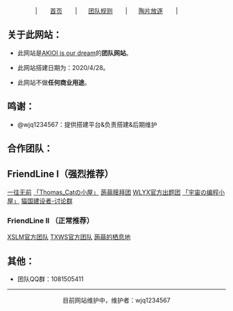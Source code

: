 ㅤㅤㅤㅤㅤ|  ㅤㅤ[首页](https://wjq1234567.github.io/AKIOI_team/)  ㅤㅤ|ㅤㅤ[团队规则](https://wjq1234567.github.io/AKIOI_team-rule/)  ㅤㅤ|ㅤㅤ[陶片放逐](https://wjq1234567.github.io/AKIOI_team-tpfz/)  ㅤㅤ|

## 关于此网站：

- 此网站是[AKIOI is our dream](https://www.luogu.com.cn/team/23467)的**团队网站**。

- 此网站搭建日期为：2020/4/28。

- 此网站不做**任何商业用途**。

## 鸣谢：

- @wjq1234567：提供搭建平台&负责搭建&后期维护

## 合作团队：

## **FriendLine l**（强烈推荐） 
[一往无前](https://www.luogu.com.cn/team/22867)
[「Thomas_Catの小屋」](https://www.luogu.com.cn/team/25417)
[蒟蒻膜拜团](https://www.luogu.com.cn/team/21078)
[WLYX官方出题团](https://www.luogu.com.cn/team/26458)
[「宇宙の编程小屋」](https://www.luogu.com.cn/team/26626)
[猫国建设者-讨论群](https://www.luogu.com.cn/team/23467)

### **FriendLine ll** （正常推荐）

[XSLM官方团队](https://www.luogu.com.cn/team/25191)
[TXWS官方团队](https://www.luogu.com.cn/team/25549)
[蒟蒻的栖息地](https://www.luogu.com.cn/team/26065)


## 其他：
- 团队QQ群：1081505411

------------------------------------------

<center>目前网站维护中，维护者：wjq1234567</center>
ㅤ
